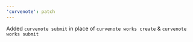 ```yaml
---
'curvenote': patch
---
```


Added `curvenote submit` in place of `curvenote works create` & `curvenote works submit`
